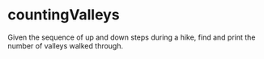 # countingValleys
Given the sequence of up and down steps during a hike, find and print the number of valleys walked through.
